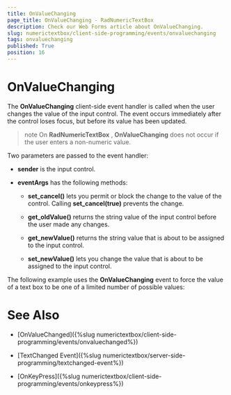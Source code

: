 ```yaml
---
title: OnValueChanging
page_title: OnValueChanging - RadNumericTextBox
description: Check our Web Forms article about OnValueChanging.
slug: numerictextbox/client-side-programming/events/onvaluechanging
tags: onvaluechanging
published: True
position: 16
---
```


# OnValueChanging



The **OnValueChanging** client-side event handler is called when the user changes the value of the input control. The event occurs immediately after the control loses focus, but before its value has been updated.

>note On **RadNumericTextBox** , **OnValueChanging** does not occur if the user enters a non-numeric value.
>


Two parameters are passed to the event handler:

* **sender** is the input control.

* **eventArgs** has the following methods:

	* **set_cancel()** lets you permit or block the change to the value of the control. Calling **set_cancel(true)** prevents the change.

	* **get_oldValue()** returns the string value of the input control before the user made any changes.

	* **get_newValue()** returns the string value that is about to be assigned to the input control.

	* **set_newValue()** lets you change the value that is about to be assigned to the input control.

The following example uses the **OnValueChanging** event to force the value of a text box to be one of a limited number of possible values:





# See Also

 * [OnValueChanged]({%slug numerictextbox/client-side-programming/events/onvaluechanged%})

 * [TextChanged Event]({%slug numerictextbox/server-side-programming/textchanged-event%})

 * [OnKeyPress]({%slug numerictextbox/client-side-programming/events/onkeypress%})
